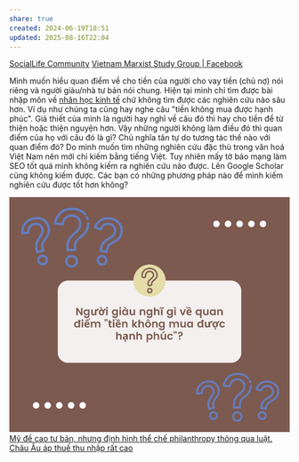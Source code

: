 ```yaml
---
share: true
created: 2024-06-19T18:51
updated: 2025-08-16T22:04
---
```


[SocialLife Community](https://www.facebook.com/groups/607055182969235/posts/2126257434382328/)
[Vietnam Marxist Study Group | Facebook](https://www.facebook.com/groups/347957905776254/posts/1463725287532838)

Mình muốn hiểu quan điểm về cho tiền của người cho vay tiền (chủ nợ) nói riêng và người giàu/nhà tư bản nói chung. Hiện tại mình chỉ tìm được bài nhập môn về [nhân học kinh tế](https://nhanhoc.edu.vn/nhan-hoc-kinh-te/ "Nhân học kinh tế") chứ không tìm được các nghiên cứu nào sâu hơn. Ví dụ như chúng ta cũng hay nghe câu "tiền không mua được hạnh phúc". Giả thiết của mình là người hay nghĩ về câu đó thì hay cho tiền để từ thiện hoặc thiện nguyện hơn. Vậy những người không làm điều đó thì quan điểm của họ với câu đó là gì? Chủ nghĩa tân tự do tương tác thế nào với quan điểm đó? Do mình muốn tìm những nghiên cứu đặc thù trong văn hoá Việt Nam nên mới chỉ kiếm bằng tiếng Việt. Tuy nhiên mấy tờ báo mạng làm SEO tốt quá mình không kiếm ra nghiên cứu nào được. Lên Google Scholar cũng không kiếm được. Các bạn có những phương pháp nào để mình kiếm nghiên cứu được tốt hơn không?

![Người giàu nghĩ gì về quan điểm tiền không mua được hạnh phúc.jpg](../../../assets/attachments/Ng%C6%B0%E1%BB%9Di%20gi%C3%A0u%20ngh%C4%A9%20g%C3%AC%20v%E1%BB%81%20quan%20%C4%91i%E1%BB%83m%20ti%E1%BB%81n%20kh%C3%B4ng%20mua%20%C4%91%C6%B0%E1%BB%A3c%20h%E1%BA%A1nh%20ph%C3%BAc.jpg)
[Mỹ đề cao tư bản, nhưng định hình thể chế philanthropy thông qua luật. Châu Âu áp thuế thu nhập rất cao](./M%E1%BB%B9%20%C4%91%E1%BB%81%20cao%20t%C6%B0%20b%E1%BA%A3n,%20nh%C6%B0ng%20%C4%91%E1%BB%8Bnh%20h%C3%ACnh%20th%E1%BB%83%20ch%E1%BA%BF%20philanthropy%20th%C3%B4ng%20qua%20lu%E1%BA%ADt.%20Ch%C3%A2u%20%C3%82u%20%C3%A1p%20thu%E1%BA%BF%20thu%20nh%E1%BA%ADp%20r%E1%BA%A5t%20cao.md)
